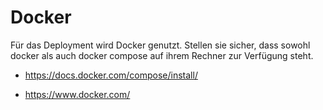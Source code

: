 # Docker
Für das Deployment wird Docker genutzt. Stellen sie sicher, dass sowohl docker als auch docker compose auf ihrem Rechner zur Verfügung steht.


* https://docs.docker.com/compose/install/

* https://www.docker.com/